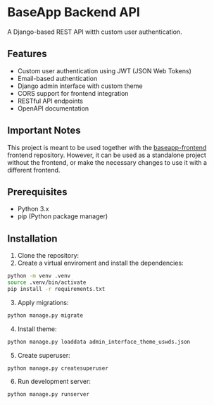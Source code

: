 # BaseApp Backend API

A Django-based REST API witth custom user authentication.

## Features

- Custom user authentication using JWT (JSON Web Tokens)
- Email-based authentication
- Django admin interface with custom theme
- CORS support for frontend integration
- RESTful API endpoints
- OpenAPI documentation

## Important Notes

This project is meant to be used together with the [baseapp-frontend](https://github.com/luisguareschi/baseapp-frontend) frontend repository. However, it can be used as a standalone project without the frontend, or make the necessary changes to use it with a different frontend.

## Prerequisites

- Python 3.x
- pip (Python package manager)

## Installation

1. Clone the repository:
2. Create a virtual enviroment and install the dependencies:

```bash
python -m venv .venv
source .venv/bin/activate
pip install -r requirements.txt
```

3. Apply migrations:

```bash
python manage.py migrate
```

4. Install theme: 

```bash
python manage.py loaddata admin_interface_theme_uswds.json
```

5. Create superuser:

```bash
python manage.py createsuperuser
```

6. Run development server:

```bash
python manage.py runserver
```
